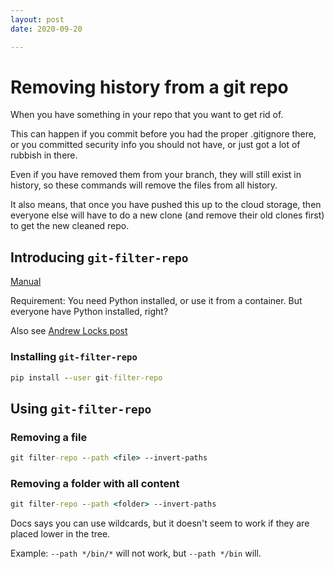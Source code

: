 ```yaml
---
layout: post
date: 2020-09-20

---
```


# Removing history from a git repo

When you have something in your repo that you want to get rid of.

This can happen if you commit before you had the proper .gitignore there, or you committed security info you should not have, or just got a lot of rubbish in there.  

Even if you have removed them from your branch, they will still exist in history, so these commands will remove the files from all history.

It also means, that once you have pushed this up to the cloud storage, then everyone else will have to do a new clone (and remove their old clones first) to get the new cleaned repo.

## Introducing `git-filter-repo`

[Manual](https://htmlpreview.github.io/?https://github.com/newren/git-filter-repo/blob/docs/html/git-filter-repo.html)

Requirement:  You need Python installed, or use it from a container.  But everyone have Python installed, right?

Also see [Andrew Locks post](https://andrewlock.net/rewriting-git-history-simply-with-git-filter-repo/)

### Installing `git-filter-repo`

```cmd
pip install --user git-filter-repo
```

## Using `git-filter-repo`

### Removing a file

```cmd
git filter-repo --path <file> --invert-paths
```

### Removing a folder with all content

```cmd
git filter-repo --path <folder> --invert-paths
```

Docs says you can use wildcards, but it doesn't seem to work if they are placed lower in the tree.

Example: `--path */bin/*` will not work, but `--path */bin` will.




